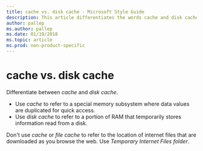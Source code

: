 ```yaml
---
title: cache vs. disk cache - Microsoft Style Guide
description: This article differentiates the words cache and disk cache and outlines their use per Microsoft style guidelines.
author: pallep
ms.author: pallep
ms.date: 01/19/2018
ms.topic: article
ms.prod: non-product-specific
---
```


# cache vs. disk cache

Differentiate between *cache* and *disk cache*. 

  - Use *cache* to refer to a special memory subsystem where data values are duplicated for quick access. 
  - Use *disk cache* to refer to a portion of RAM that temporarily stores information read from a disk. 

Don't use *cache* or *file cache* to refer to the location of internet files that are downloaded as you browse the web. Use *Temporary Internet Files folder*.
